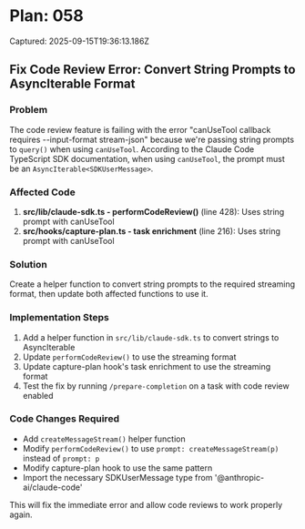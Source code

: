 # Plan: 058

Captured: 2025-09-15T19:36:13.186Z

## Fix Code Review Error: Convert String Prompts to AsyncIterable Format

### Problem
The code review feature is failing with the error "canUseTool callback requires --input-format stream-json" because we're passing string prompts to `query()` when using `canUseTool`. According to the Claude Code TypeScript SDK documentation, when using `canUseTool`, the prompt must be an `AsyncIterable<SDKUserMessage>`.

### Affected Code
1. **src/lib/claude-sdk.ts - performCodeReview()** (line 428): Uses string prompt with canUseTool
2. **src/hooks/capture-plan.ts - task enrichment** (line 216): Uses string prompt with canUseTool

### Solution
Create a helper function to convert string prompts to the required streaming format, then update both affected functions to use it.

### Implementation Steps
1. Add a helper function in `src/lib/claude-sdk.ts` to convert strings to AsyncIterable<SDKUserMessage>
2. Update `performCodeReview()` to use the streaming format
3. Update capture-plan hook's task enrichment to use the streaming format
4. Test the fix by running `/prepare-completion` on a task with code review enabled

### Code Changes Required
- Add `createMessageStream()` helper function
- Modify `performCodeReview()` to use `prompt: createMessageStream(p)` instead of `prompt: p`
- Modify capture-plan hook to use the same pattern
- Import the necessary SDKUserMessage type from '@anthropic-ai/claude-code'

This will fix the immediate error and allow code reviews to work properly again.